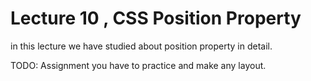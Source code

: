 # Lecture 10 , CSS Position Property

in this lecture we have studied about position property in detail.

TODO: Assignment you have to practice and make any layout.